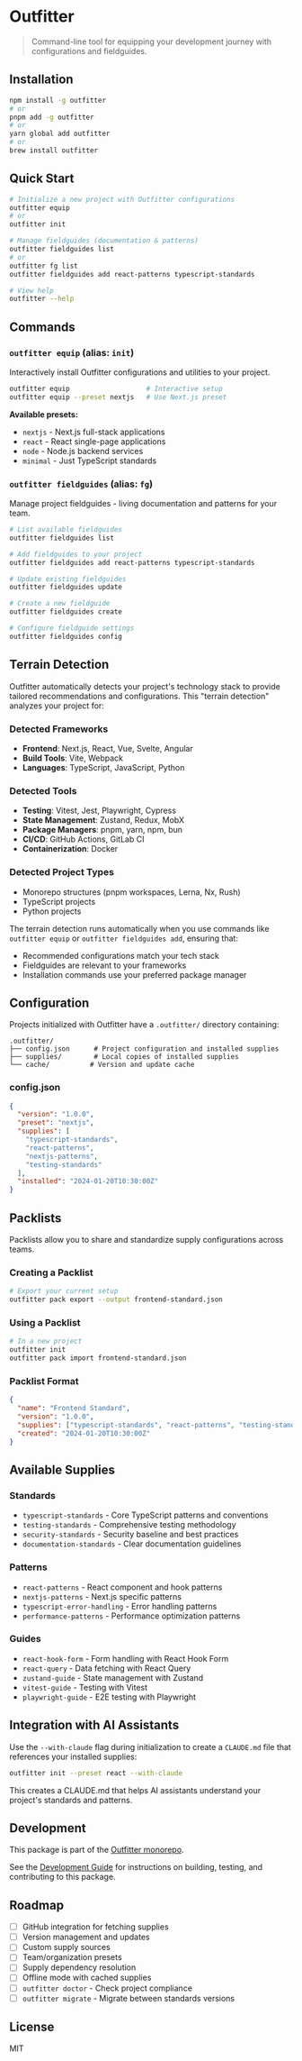 # Outfitter

> Command-line tool for equipping your development journey with configurations
> and fieldguides.

## Installation

```bash
npm install -g outfitter
# or
pnpm add -g outfitter
# or
yarn global add outfitter
# or
brew install outfitter
```

## Quick Start

```bash
# Initialize a new project with Outfitter configurations
outfitter equip
# or
outfitter init

# Manage fieldguides (documentation & patterns)
outfitter fieldguides list
# or
outfitter fg list
outfitter fieldguides add react-patterns typescript-standards

# View help
outfitter --help
```

## Commands

### `outfitter equip` (alias: `init`)

Interactively install Outfitter configurations and utilities to your project.

```bash
outfitter equip                   # Interactive setup
outfitter equip --preset nextjs   # Use Next.js preset
```

**Available presets:**

- `nextjs` - Next.js full-stack applications
- `react` - React single-page applications
- `node` - Node.js backend services
- `minimal` - Just TypeScript standards

### `outfitter fieldguides` (alias: `fg`)

Manage project fieldguides - living documentation and patterns for your team.

```bash
# List available fieldguides
outfitter fieldguides list

# Add fieldguides to your project
outfitter fieldguides add react-patterns typescript-standards

# Update existing fieldguides
outfitter fieldguides update

# Create a new fieldguide
outfitter fieldguides create

# Configure fieldguide settings
outfitter fieldguides config
```

## Terrain Detection

Outfitter automatically detects your project's technology stack to provide tailored recommendations and configurations. This "terrain detection" analyzes your project for:

### Detected Frameworks

- **Frontend**: Next.js, React, Vue, Svelte, Angular
- **Build Tools**: Vite, Webpack
- **Languages**: TypeScript, JavaScript, Python

### Detected Tools

- **Testing**: Vitest, Jest, Playwright, Cypress
- **State Management**: Zustand, Redux, MobX
- **Package Managers**: pnpm, yarn, npm, bun
- **CI/CD**: GitHub Actions, GitLab CI
- **Containerization**: Docker

### Detected Project Types

- Monorepo structures (pnpm workspaces, Lerna, Nx, Rush)
- TypeScript projects
- Python projects

The terrain detection runs automatically when you use commands like `outfitter equip` or `outfitter fieldguides add`, ensuring that:

- Recommended configurations match your tech stack
- Fieldguides are relevant to your frameworks
- Installation commands use your preferred package manager

## Configuration

Projects initialized with Outfitter have a `.outfitter/` directory containing:

```text
.outfitter/
├── config.json      # Project configuration and installed supplies
├── supplies/        # Local copies of installed supplies
└── cache/          # Version and update cache
```

### config.json

```json
{
  "version": "1.0.0",
  "preset": "nextjs",
  "supplies": [
    "typescript-standards",
    "react-patterns",
    "nextjs-patterns",
    "testing-standards"
  ],
  "installed": "2024-01-20T10:30:00Z"
}
```

## Packlists

Packlists allow you to share and standardize supply configurations across teams.

### Creating a Packlist

```bash
# Export your current setup
outfitter pack export --output frontend-standard.json
```

### Using a Packlist

```bash
# In a new project
outfitter init
outfitter pack import frontend-standard.json
```

### Packlist Format

```json
{
  "name": "Frontend Standard",
  "version": "1.0.0",
  "supplies": ["typescript-standards", "react-patterns", "testing-standards"],
  "created": "2024-01-20T10:30:00Z"
}
```

## Available Supplies

### Standards

- `typescript-standards` - Core TypeScript patterns and conventions
- `testing-standards` - Comprehensive testing methodology
- `security-standards` - Security baseline and best practices
- `documentation-standards` - Clear documentation guidelines

### Patterns

- `react-patterns` - React component and hook patterns
- `nextjs-patterns` - Next.js specific patterns
- `typescript-error-handling` - Error handling patterns
- `performance-patterns` - Performance optimization patterns

### Guides

- `react-hook-form` - Form handling with React Hook Form
- `react-query` - Data fetching with React Query
- `zustand-guide` - State management with Zustand
- `vitest-guide` - Testing with Vitest
- `playwright-guide` - E2E testing with Playwright

## Integration with AI Assistants

Use the `--with-claude` flag during initialization to create a `CLAUDE.md` file that references your installed supplies:

```bash
outfitter init --preset react --with-claude
```

This creates a CLAUDE.md that helps AI assistants understand your project's standards and patterns.

## Development

This package is part of the [Outfitter monorepo](https://github.com/outfitter-dev/monorepo).

See the [Development Guide](../../docs/contributing/development.md) for instructions on building, testing, and contributing to this package.

## Roadmap

- [ ] GitHub integration for fetching supplies
- [ ] Version management and updates
- [ ] Custom supply sources
- [ ] Team/organization presets
- [ ] Supply dependency resolution
- [ ] Offline mode with cached supplies
- [ ] `outfitter doctor` - Check project compliance
- [ ] `outfitter migrate` - Migrate between standards versions

## License

MIT
